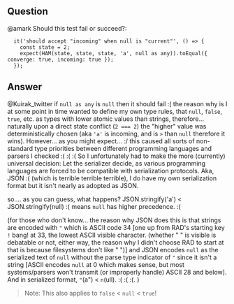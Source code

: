 ## Question

@amark Should this test fail or succeed?:
```
  it('should accept "incoming" when null is "current"', () => {
    const state = 2;
    expect(HAM(state, state, state, 'a', null as any)).toEqual({ converge: true, incoming: true });
  });
```

## Answer

@Kuirak_twitter if `null as any` is `null` then it should fail :( the reason why is I at some point in time wanted to define my own type rules, that `null`, `false`, `true`, etc. as types with lower atomic values than strings, therefore... naturally upon a direct state conflict (`2 === 2`) the "higher" value was deterministically chosen (aka `'a'` is incoming, and is `>` than `null` therefore it wins).
However... as you might expect... :/ this caused all sorts of non-standard type priorities between different programming languages and parsers I checked :( :( :(
So I unfortunately had to make the more (currently) universal decision: Let the serializer decide, as various programming languages are forced to be compatible with serialization protocols. Aka, JSON :( (which is terrible terrible terrible), I do have my own serialization format but it isn't nearly as adopted as JSON.

so.... as you can guess, what happens?
JSON.stringify('a') < JSON.stringify(null) :(
means `null` has higher precedence. :(

(for those who don't know... the reason why JSON does this is that strings are encoded with `"` which is ASCII code 34 [one up from RAD's starting key `!` bang! at 33, the lowest ASCII visible character. (whether " " is visible is debatable or not, either way, the reason why I didn't choose RAD to start at that is because filesystems don't like " ")] and JSON encodes `null` as the serialized text of `null` without the parse type indicator of `"` since it isn't a string [ASCII encodes `null` at 0 which makes sense, but most systems/parsers won't transmit (or improperly handle) ASCII 28 and below]. And in serialized format, `"`(a") < `n`(ull). :( :( :(. )

> Note: This also applies to `false` < `null` < `true`!